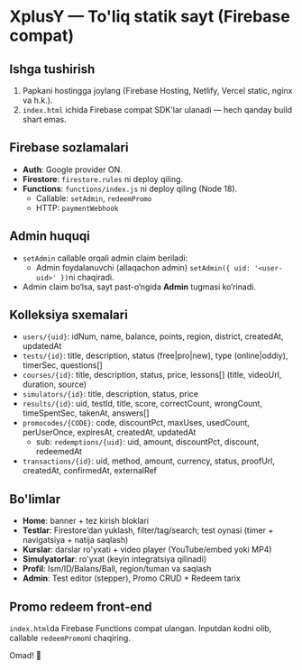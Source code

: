 # XplusY — To'liq statik sayt (Firebase compat)

## Ishga tushirish
1) Papkani hostingga joylang (Firebase Hosting, Netlify, Vercel static, nginx va h.k.).
2) `index.html` ichida Firebase compat SDK'lar ulanadi — hech qanday build shart emas.

## Firebase sozlamalari
- **Auth**: Google provider ON.
- **Firestore**: `firestore.rules` ni deploy qiling.
- **Functions**: `functions/index.js` ni deploy qiling (Node 18).
  - Callable: `setAdmin`, `redeemPromo`
  - HTTP: `paymentWebhook`

## Admin huquqi
- `setAdmin` callable orqali admin claim beriladi:
  - Admin foydalanuvchi (allaqachon admin) `setAdmin({ uid: '<user-uid>' })`ni chaqiradi.
- Admin claim bo‘lsa, sayt past-o‘ngida **Admin** tugmasi ko‘rinadi.

## Kolleksiya sxemalari
- `users/{uid}`: idNum, name, balance, points, region, district, createdAt, updatedAt
- `tests/{id}`: title, description, status (free|pro|new), type (online|oddiy), timerSec, questions[]
- `courses/{id}`: title, description, status, price, lessons[] (title, videoUrl, duration, source)
- `simulators/{id}`: title, description, status, price
- `results/{id}`: uid, testId, title, score, correctCount, wrongCount, timeSpentSec, takenAt, answers[]
- `promocodes/{CODE}`: code, discountPct, maxUses, usedCount, perUserOnce, expiresAt, createdAt, updatedAt
  - sub: `redemptions/{uid}`: uid, amount, discountPct, discount, redeemedAt
- `transactions/{id}`: uid, method, amount, currency, status, proofUrl, createdAt, confirmedAt, externalRef

## Bo'limlar
- **Home**: banner + tez kirish bloklari
- **Testlar**: Firestore’dan yuklash, filter/tag/search; test oynasi (timer + navigatsiya + natija saqlash)
- **Kurslar**: darslar ro'yxati + video player (YouTube/embed yoki MP4)
- **Simulyatorlar**: ro'yxat (keyin integratsiya qilinadi)
- **Profil**: Ism/ID/Balans/Ball, region/tuman va saqlash
- **Admin**: Test editor (stepper), Promo CRUD + Redeem tarix

## Promo redeem front-end
`index.html`da Firebase Functions compat ulangan. Inputdan kodni olib, callable `redeemPromo`ni chaqiring.

Omad! 🎉
